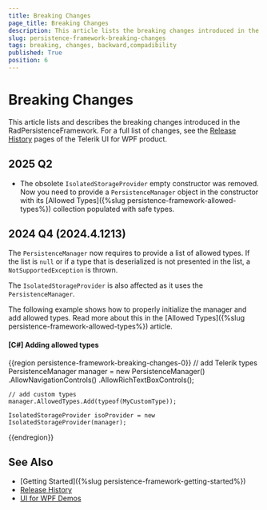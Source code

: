 ```yaml
---
title: Breaking Changes
page_title: Breaking Changes
description: This article lists the breaking changes introduced in the RadPersistenceFramework for WPF component through the releases.
slug: persistence-framework-breaking-changes
tags: breaking, changes, backward,compadibility
published: True
position: 6
---
```


# Breaking Changes

This article lists and describes the breaking changes introduced in the RadPersistenceFramework. For a full list of changes, see the [Release History](https://www.telerik.com/support/whats-new/wpf/release-history) pages of the Telerik UI for WPF product.

## 2025 Q2

* The obsolete `IsolatedStorageProvider` empty constructor was removed. Now you need to provide a `PersistenceManager` object in the constructor with its [Allowed Types]({%slug persistence-framework-allowed-types%}) collection populated with safe types.

## 2024 Q4 (2024.4.1213)

The `PersistenceManager` now requires to provide a list of allowed types. If the list is `null` or if a type that is deserialized is not presented in the list, a `NotSupportedException` is thrown. 

The `IsolatedStorageProvider` is also affected as it uses the `PersistenceManager`.

The following example shows how to properly initialize the manager and add allowed types. Read more about this in the [Allowed Types]({%slug persistence-framework-allowed-types%}) article.

#### __[C#] Adding allowed types__
{{region persistence-framework-breaking-changes-0}}
	// add Telerik types
    PersistenceManager manager = new PersistenceManager()
		.AllowNavigationControls()
		.AllowRichTextBoxControls();

	// add custom types
	manager.AllowedTypes.Add(typeof(MyCustomType));
	
	IsolatedStorageProvider isoProvider = new IsolatedStorageProvider(manager);
{{endregion}}

## See Also  
 * [Getting Started]({%slug persistence-framework-getting-started%})
 * [Release History](https://www.telerik.com/support/whats-new/wpf/release-history)
 * [UI for WPF Demos](https://demos.telerik.com/wpf/) 
